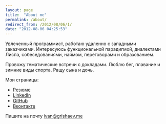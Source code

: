 ```yaml
---
layout: page
title:  "About me"
permalink: /about/
redirect_from: /2012/08/06/1/
date: "2012-08-06 04:25:53"
---
```


Увлеченный программист, работаю удаленно с западными заказчиками. Интересуюсь
функциональной парадигмой, диалектами Лиспа, собеседованиями, наймом,
переговорами и образованием.

Провожу тематические встречи с докладами. Люблю бег, плавание и зимние виды
спорта. Ращу сына и дочь.

Мои страницы:

- [Резюме](https://github.com/igrishaev/CV)
- [LinkedIn](https://www.linkedin.com/in/igrishaev)
- [GitHub](https://github.com/igrishaev)
- [Вконтакте](https://vk.com/igrishaev)

Пишите на почту [ivan@grishaev.me](mailto:ivan@grishaev.me)
